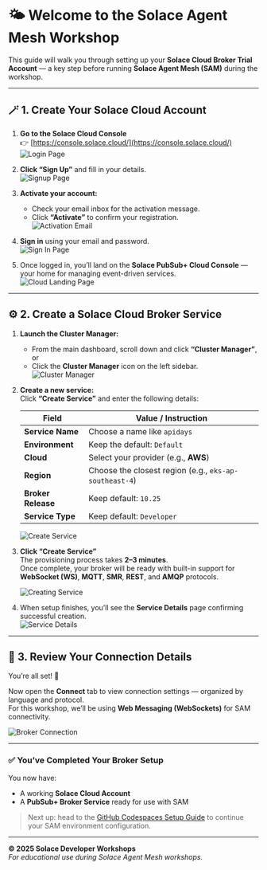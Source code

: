 # 🌤️ Welcome to the Solace Agent Mesh Workshop

This guide will walk you through setting up your **Solace Cloud Broker Trial Account** — a key step before running **Solace Agent Mesh (SAM)** during the workshop.

---

## 🪄 1. Create Your Solace Cloud Account

1. **Go to the Solace Cloud Console**  
   👉 [https://console.solace.cloud/](https://console.solace.cloud/)  
   ![Login Page](broker/login-page.png)

2. **Click “Sign Up”** and fill in your details.  
   ![Signup Page](broker/signup-page.png)

3. **Activate your account:**  
   - Check your email inbox for the activation message.  
   - Click **“Activate”** to confirm your registration.  
   ![Activation Email](broker/activation-email.png)

4. **Sign in** using your email and password.  
   ![Sign In Page](broker/signin-page.png)

5. Once logged in, you’ll land on the **Solace PubSub+ Cloud Console** — your home for managing event-driven services.  
   ![Cloud Landing Page](broker/pubsub-cloud-landing.png)

---

## ⚙️ 2. Create a Solace Cloud Broker Service

1. **Launch the Cluster Manager:**  
   - From the main dashboard, scroll down and click **“Cluster Manager”**,  
     or  
   - Click the **Cluster Manager** icon on the left sidebar.  
   ![Cluster Manager](broker/launch-cluster-manager.png)

2. **Create a new service:**  
   Click **“Create Service”** and enter the following details:

   | **Field**         | **Value / Instruction**                                   |
   |--------------------|-----------------------------------------------------------|
   | **Service Name**   | Choose a name like `apidays`                              |
   | **Environment**    | Keep the default: `Default`                               |
   | **Cloud**          | Select your provider (e.g., **AWS**)                      |
   | **Region**         | Choose the closest region (e.g., `eks-ap-southeast-4`)    |
   | **Broker Release** | Keep default: `10.25`                                     |
   | **Service Type**   | Keep default: `Developer`                                 |

   ![Create Service](broker/create-service.png)

3. **Click “Create Service”**  
   The provisioning process takes **2–3 minutes**.  
   Once complete, your broker will be ready with built-in support for **WebSocket (WS)**, **MQTT**, **SMR**, **REST**, and **AMQP** protocols.  

   ![Creating Service](broker/creating-service.png)

4. When setup finishes, you’ll see the **Service Details** page confirming successful creation.  
   ![Service Details](broker/service-details.png)

---

## 🔗 3. Review Your Connection Details

You’re all set! 🎉  

Now open the **Connect** tab to view connection settings — organized by language and protocol.  
For this workshop, we’ll be using **Web Messaging (WebSockets)** for SAM connectivity.

![Broker Connection](broker/broker-connection.png)

---

### ✅ You’ve Completed Your Broker Setup

You now have:
- A working **Solace Cloud Account**
- A **PubSub+ Broker Service** ready for use with SAM

> Next up: head to the [GitHub Codespaces Setup Guide](SAM_on_GitHub_Codespaces_Polished.md) to continue your SAM environment configuration.

---

**© 2025 Solace Developer Workshops**  
*For educational use during Solace Agent Mesh workshops.*
